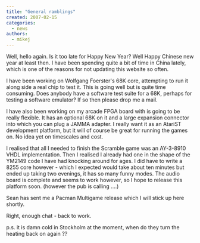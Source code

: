 ```yaml
---
title: "General ramblings"
created: 2007-02-15
categories: 
  - news
authors: 
  - mikej
---
```


Well, hello again. Is it too late for Happy New Year? Well Happy Chinese new year at least then. I have been spending quite a bit of time in China lately, which is one of the reasons for not updating this website so often.

I have been working on Wolfgang Foerster's 68K core, attempting to run it along side a real chip to test it. This is going well but is quite time consuming. Does anybody have a software test suite for a 68K, perhaps for testing a software emulator? If so then please drop me a mail.

I have also been working on my arcade FPGA board with is going to be really flexible. It has an optional 68K on it and a large expansion connector into which you can plug a JAMMA adapter. I really want it as an AtariST development platform, but it will of course be great for running the games on. No idea yet on timescales and cost.

I realised that all I needed to finish the Scramble game was an AY-3-8910 VHDL implementation. Then I realised I already had one in the shape of the YM2149 code I have had knocking around for ages. I did have to write a 8255 core however - which I expected would take about ten minutes but ended up taking two evenings, it has so many funny modes. The audio board is complete and seems to work however, so I hope to release this platform soon. (however the pub is calling ....) 

Sean has sent me a Pacman Multigame release which I will stick up here shortly.

Right, enough chat - back to work.

p.s. it is damn cold in Stockholm at the moment, when do they turn the heating back on again ??
